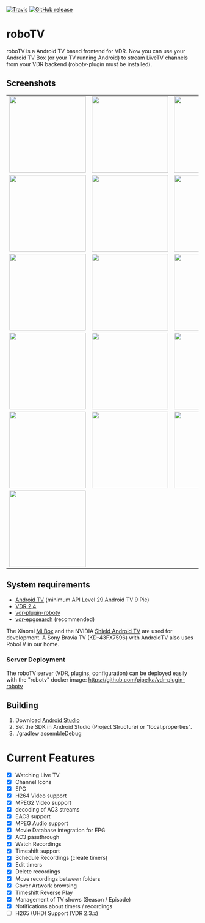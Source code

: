 [![Travis](https://img.shields.io/travis/pipelka/roboTV.svg)](https://travis-ci.org/pipelka/roboTV)
[![GitHub release](https://img.shields.io/github/release/pipelka/roboTV.svg)](https://github.com/pipelka/roboTV/releases)

# roboTV

roboTV is a Android TV based frontend for VDR.
Now you can use your Android TV Box (or your TV running Android) to stream LiveTV channels from your VDR backend (robotv-plugin must be installed).

## Screenshots
|   |   |   |
|---|---|---|
|<img src="https://raw.githubusercontent.com/pipelka/roboTV/master/media/screenshots/livetv.jpg" width="200" />|<img src="https://raw.githubusercontent.com/pipelka/roboTV/master/media/screenshots/livetv-shortcuts.jpg" width="200" />|<img src="https://raw.githubusercontent.com/pipelka/roboTV/master/media/screenshots/livetv-timeshift.jpg" width="200" />
|<img src="https://raw.githubusercontent.com/pipelka/roboTV/master/media/screenshots/epg.jpg" width="200" />|<img src="https://raw.githubusercontent.com/pipelka/roboTV/master/media/screenshots/epg-genre.jpg" width="200" />|<img src="https://raw.githubusercontent.com/pipelka/roboTV/master/media/screenshots/multiaudio.jpg" width="200" />
|<img src="https://raw.githubusercontent.com/pipelka/roboTV/master/media/screenshots/homescreen.jpg" width="200" />|<img src="https://raw.githubusercontent.com/pipelka/roboTV/master/media/screenshots/movies-folders.jpg" width="200" />|<img src="https://raw.githubusercontent.com/pipelka/roboTV/master/media/screenshots/movies-all.jpg" width="200" />
|<img src="https://raw.githubusercontent.com/pipelka/roboTV/master/media/screenshots/movies-details.jpg" width="200" />|<img src="https://raw.githubusercontent.com/pipelka/roboTV/master/media/screenshots/movies-details2.jpg" width="200" />|<img src="https://raw.githubusercontent.com/pipelka/roboTV/master/media/screenshots/movies-playback.jpg" width="200" />
|<img src="https://raw.githubusercontent.com/pipelka/roboTV/master/media/screenshots/movies-series.jpg" width="200" />|<img src="https://raw.githubusercontent.com/pipelka/roboTV/master/media/screenshots/movies-series-detail.jpg" width="200" />|<img src="https://raw.githubusercontent.com/pipelka/roboTV/master/media/screenshots/movies-timers.jpg" width="200" />
|<img src="https://raw.githubusercontent.com/pipelka/roboTV/master/media/screenshots/setup.jpg" width="200" />| | |

## System requirements

* [Android TV](https://www.android.com/tv/) (minimum API Level 29 Android TV 9 Pie)
* [VDR 2.4](http://www.vdr-wiki.de/)
* [vdr-plugin-robotv](https://github.com/pipelka/vdr-plugin-robotv)
* [vdr-epgsearch](http://www.vdr-wiki.de/wiki/index.php/Epgsearch-plugin) (recommended)

The Xiaomi [Mi Box](https://www.mi.com/global/mibox) and the NVIDIA [Shield Android TV](https://shield.nvidia.com/android-tv) are used for development.
A Sony Bravia TV (KD-43FX7596) with AndroidTV also uses RoboTV in our home.

### Server Deployment

The roboTV server (VDR, plugins, configuration) can be deployed easily with the "robotv" docker image:
https://github.com/pipelka/vdr-plugin-robotv

## Building

1. Download [Android Studio](https://developer.android.com/studio/index.html)
2. Set the SDK in Android Studio (Project Structure) or "local.properties".
4. ./gradlew assembleDebug

# Current Features

- [x] Watching Live TV
- [x] Channel Icons
- [x] EPG
- [x] H264 Video support
- [x] MPEG2 Video support
- [x] decoding of AC3 streams
- [x] EAC3 support
- [x] MPEG Audio support
- [x] Movie Database integration for EPG
- [x] AC3 passthrough
- [x] Watch Recordings
- [x] Timeshift support
- [x] Schedule Recordings (create timers)
- [x] Edit timers
- [x] Delete recordings
- [x] Move recordings between folders
- [x] Cover Artwork browsing
- [x] Timeshift Reverse Play
- [x] Management of TV shows (Season / Episode)
- [x] Notifications about timers / recordings
- [ ] H265 (UHD) Support (VDR 2.3.x)
